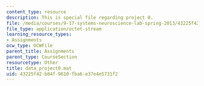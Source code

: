 ```yaml
---
content_type: resource
description: This is special file regarding project 0.
file: /media/courses/9-17-systems-neuroscience-lab-spring-2013/43225f42b84f9610fba6e37e4e5731f2_data_project0.mat
file_type: application/octet-stream
learning_resource_types:
- Assignments
ocw_type: OCWFile
parent_title: Assignments
parent_type: CourseSection
resourcetype: Other
title: data_project0.mat
uid: 43225f42-b84f-9610-fba6-e37e4e5731f2
---
```

